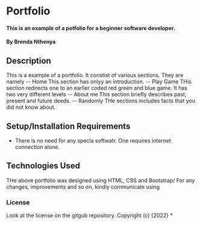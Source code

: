 # Portfolio
#### This is an example of a potfolio for a beginner software developer. 
#### By Brenda Nthenya
## Description
This is a example of a portfolio. It constist of various sections. They are namely 
        -- Home
    This section has onlyy an introduction.
        -- Play Game
    THis section redirects one to an earlier coded red green and blue game. It has two very different levels
        -- About me
    This section briefly describes past, present and future deeds.
        -- Randomly
    THe sections includes facts that you did not know about.
## Setup/Installation Requirements
* There is no need for any specla softwatr. One requires internet connection alone.

## Technologies Used
THe above portfolio was designed using HTML, CSS and Bootstrap/
For any changes, improvements and so on, kindly communicate using 
### License
Look at the license on the gitgub repository.
Copyright (c) {2022} *